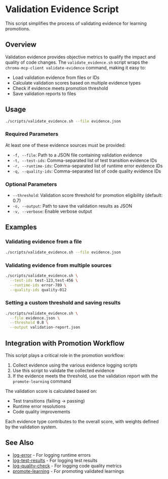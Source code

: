 # Validation Evidence Script

This script simplifies the process of validating evidence for learning promotions.

## Overview

Validation evidence provides objective metrics to qualify the impact and quality of code changes. The `validate_evidence.sh` script wraps the `chroma-mcp-client validate-evidence` command, making it easy to:

- Load validation evidence from files or IDs
- Calculate validation scores based on multiple evidence types
- Check if evidence meets promotion threshold
- Save validation reports to files

## Usage

```bash
./scripts/validate_evidence.sh --file evidence.json
```

### Required Parameters

At least one of these evidence sources must be provided:

- `-f, --file`: Path to a JSON file containing validation evidence
- `-t, --test-ids`: Comma-separated list of test transition evidence IDs
- `-r, --runtime-ids`: Comma-separated list of runtime error evidence IDs
- `-q, --quality-ids`: Comma-separated list of code quality evidence IDs

### Optional Parameters

- `--threshold`: Validation score threshold for promotion eligibility (default: 0.7)
- `-o, --output`: Path to save the validation results as JSON
- `-v, --verbose`: Enable verbose output

## Examples

### Validating evidence from a file

```bash
./scripts/validate_evidence.sh --file evidence.json
```

### Validating evidence from multiple sources

```bash
./scripts/validate_evidence.sh \
  --test-ids test-123,test-456 \
  --runtime-ids error-789 \
  --quality-ids quality-012
```

### Setting a custom threshold and saving results

```bash
./scripts/validate_evidence.sh \
  --file evidence.json \
  --threshold 0.8 \
  --output validation-report.json
```

## Integration with Promotion Workflow

This script plays a critical role in the promotion workflow:

1. Collect evidence using the various evidence logging scripts
2. Use this script to validate the collected evidence
3. If the evidence meets the threshold, use the validation report with the `promote-learning` command

The validation score is calculated based on:

- Test transitions (failing → passing)
- Runtime error resolutions
- Code quality improvements

Each evidence type contributes to the overall score, with weights defined by the validation system.

## See Also

- [log-error](log-error.md) - For logging runtime errors
- [log-test-results](log-test-results.md) - For logging test results
- [log-quality-check](log-quality-check.md) - For logging code quality metrics
- [promote-learning](promote-learning.md) - For promoting validated learnings
